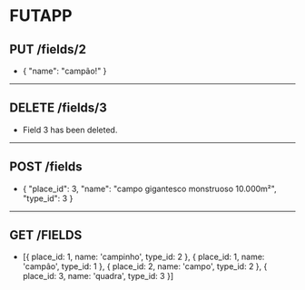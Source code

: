# FUTAPP

## PUT /fields/2

-   {
    "name": "campão!"
    }

---

## DELETE /fields/3
* Field 3 has been deleted.
---

## POST /fields

-   {
    "place_id": 3,
    "name": "campo gigantesco monstruoso 10.000m²",
    "type_id": 3
    }

---

## GET /FIELDS

* [{
place_id: 1,
name: 'campinho',
type_id: 2
},
{
place_id: 1,
name: 'campâo',
type_id: 1
},
{
place_id: 2,
name: 'campo',
type_id: 2
},
{
place_id: 3,
name: 'quadra',
type_id: 3
}]
